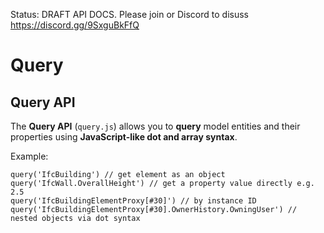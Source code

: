 Status: DRAFT API DOCS. Please join or Discord to disuss https://discord.gg/9SxguBkFfQ

# Query

## Query API

The **Query API** (`query.js`) allows you to **query** model entities and their
properties using **JavaScript-like dot and array syntax**.

Example:

```
query('IfcBuilding') // get element as an object
query('IfcWall.OverallHeight') // get a property value directly e.g. 2.5
query('IfcBuildingElementProxy[#30]') // by instance ID
query('IfcBuildingElementProxy[#30].OwnerHistory.OwningUser') // nested objects via dot syntax
```
